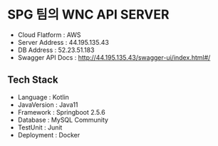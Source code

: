 # SPG 팀의 WNC API SERVER
- Cloud Flatform : AWS
- Server Address : 44.195.135.43
- DB Address : 52.23.51.183
- Swagger API Docs : http://44.195.135.43/swagger-ui/index.html#/

## Tech Stack
- Language : Kotlin
- JavaVersion : Java11
- Framework : Springboot 2.5.6
- Database : MySQL Community
- TestUnit : Junit
- Deployment : Docker
